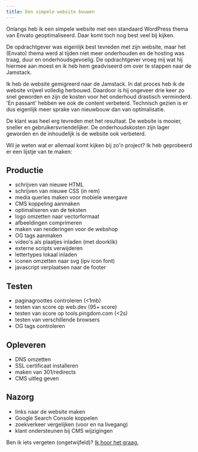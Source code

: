 ```yaml
---
title: Een simpele website bouwen
---
```


Onlangs heb ik een simpele website met een standaard WordPress thema van Envato geoptimaliseerd. Daar komt toch nog best veel bij kijken.

De opdrachtgever was eigenlijk best tevreden met zijn website, maar het (Envato) thema werd al tijden niet meer onderhouden en de hosting was traag, duur en onderhoudsgevoelig. De opdrachtgever vroeg mij wat hij hiermee aan moest en ik heb hem geadviseerd om over te stappen naar de Jamstack.

Ik heb de website gemigreerd naar de Jamstack. In dat proces heb ik de website vrijwel volledig herbouwd. Daardoor is hij ongeveer drie keer zo snel geworden en zijn de kosten voor het onderhoud drastisch verminderd. 'En passant' hebben we ook de content verbeterd. Technisch gezien is er dus eigenlijk meer sprake van nieuwbouw dan van optimalisatie.

De klant was heel erg tevreden met het resultaat. De website is mooier, sneller en gebruikersvriendelijker. De onderhoudskosten zijn lager geworden en de inhoudelijk is de website ook verbeterd.

Wil je weten wat er allemaal komt kijken bij zo'n project? Ik heb geprobeerd er een lijstje van te maken:

## Productie

- schrijven van nieuwe HTML
- schrijven van nieuwe CSS (in rem)
- media queries maken voor mobiele weergave
- CMS koppeling aanmaken
- optimaliseren van de teksten
- logo omzetten naar vectorformaat
- afbeeldingen comprimeren
- maken van renderingen voor de webshop
- OG tags aanmaken
- video's als plaatjes inladen (met doorklik)
- externe scripts verwijderen
- lettertypes lokaal inladen
- iconen omzetten naar svg (ipv icon font)
- javascript verplaatsen naar de footer

## Testen

- paginagroottes controleren (<1mb)
- testen van score op web.dev (95+ score)
- testen van score op tools.pingdom.com (<2s)
- testen van verschillende browsers
- OG tags controleren

## Opleveren

- DNS omzetten
- SSL certificaat installeren
- maken van 301/redirects
- CMS uitleg geven

## Nazorg

- links naar de website maken
- Google Search Console koppelen
- zoekverkeer vergelijken (voor en na livegang)
- klant ondersteunen bij CMS wijzigingen

Ben ik iets vergeten (ongetwijfeld)? [Ik hoor het graag.](/nl/contact)